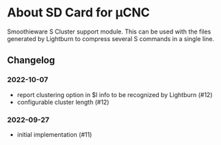 # About SD Card for µCNC

Smoothieware S Cluster support module. This can be used with the files generated by Lightburn to compress several S commands in a single line.

## Changelog

### 2022-10-07

- report clustering option in $I info to be recognized by Lightburn (#12)
- configurable cluster length (#12)

### 2022-09-27

- initial implementation (#11)
